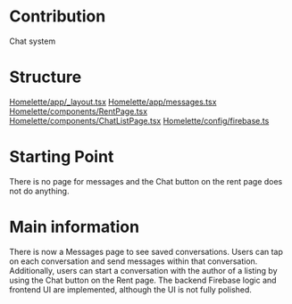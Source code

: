 # Contribution

Chat system

# Structure

[Homelette/app/_layout.tsx](https://github.com/ucsb-cs184-f24/team14sublet/blob/chat-system/Homelette/app/_layout.tsx)
[Homelette/app/messages.tsx](https://github.com/ucsb-cs184-f24/team14sublet/blob/chat-system/Homelette/app/messages.tsx)
[Homelette/components/RentPage.tsx](https://github.com/ucsb-cs184-f24/team14sublet/blob/chat-system/Homelette/components/RentPage.tsx)
[Homelette/components/ChatListPage.tsx](https://github.com/ucsb-cs184-f24/team14sublet/blob/chat-system/Homelette/components/ChatListPage.tsx)
[Homelette/config/firebase.ts](https://github.com/ucsb-cs184-f24/team14sublet/blob/chat-system/Homelette/config/firebase.ts)

# Starting Point

There is no page for messages and the Chat button on the rent page does not do anything.

# Main information

There is now a Messages page to see saved conversations. Users can tap on each conversation and send messages within that conversation. Additionally, users can start a conversation with the author of a listing by using the Chat button on the Rent page. The backend Firebase logic and frontend UI are implemented, although the UI is not fully polished.